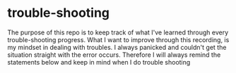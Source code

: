 # trouble-shooting
The purpose of this repo is to keep track of what I've learned through every trouble-shooting progress.
What I want to improve through this recording, is my mindset in dealing with troubles.
I always panicked and couldn't get the situation straight with the error occurs.
Therefore I will always remind the statements below and keep in mind when I do trouble shooting

##
